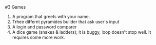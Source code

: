 
#3 Games

1. A program that greets with your name.
2. Trhee differnt pyramides builder that ask user's input
3. A login and password comparer
4. A dice game (snakes & ladders); it is buggy, loop doesn't stop well. It requires some more work.
